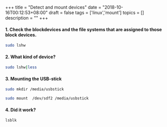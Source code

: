 +++
title = "Detect and mount devices"
date = "2018-10-16T00:12:53+08:00"
draft = false
tags = ['linux','mount']
topics = []
description = ""
+++

#### 1. Check the blockdevices and the file systems that are assigned to those block devices. 

```bash
sudo lshw
```

#### 2. What kind of device?

```bash
sudo lshw|less
```

#### 3. Mounting the USB-stick 

```bash
sudo mkdir /media/usbstick

sudo mount  /dev/sdf2 /media/usbstick 
```

#### 4. Did it work?

```bash
lsblk
```
